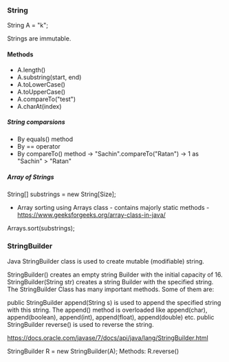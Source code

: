 
### String

String A = "k";

Strings are immutable.

#### Methods
- A.length()
- A.substring(start, end)
- A.toLowerCase()
- A.toUpperCase()
- A.compareTo("test")
- A.charAt(index)

##### String comparsions
- By equals() method
- By == operator
- By compareTo() method -> "Sachin".compareTo("Ratan") -> 1 as "Sachin" > "Ratan"

##### Array of Strings
String[] substrings = new String[Size];

- Array sorting using Arrays class - contains majorly static methods - https://www.geeksforgeeks.org/array-class-in-java/

Arrays.sort(substrings);


### StringBuilder

Java StringBuilder class is used to create mutable (modifiable) string.

StringBuilder() creates an empty string Builder with the initial capacity of 16.
StringBuilder(String str) creates a string Builder with the specified string.
The StringBuilder Class has many important methods. Some of them are:

public StringBuilder append(String s) is used to append the specified string with this string. The append() method is overloaded like append(char), append(boolean), append(int), append(float), append(double) etc.
public StringBuilder reverse() is used to reverse the string.

https://docs.oracle.com/javase/7/docs/api/java/lang/StringBuilder.html

StringBuilder R = new StringBuilder(A);
Methods:
R.reverse()

